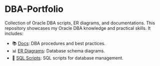 # DBA-Portfolio
Collection of Oracle DBA scripts, ER diagrams, and documentations.
This repository showcases my Oracle DBA knowledge and practical skills. It includes:
- 📚 [Docs](./Docs/README.md): DBA procedures and best practices.
- 📊 [ER Diagrams](./ER_Diagrams/README.md): Database schema diagrams.
- 🧩 [SQL Scripts](./SQL_Scripts/README.md): SQL scripts for database management.
